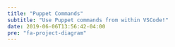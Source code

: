 ```yaml
---
title: "Puppet Commands"
subtitle: "Use Puppet commands from within VSCode!"
date: 2019-06-06T13:56:42-04:00
pre: "fa-project-diagram"
---
```

